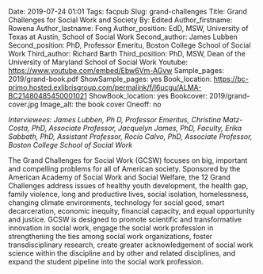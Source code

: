 Date: 2019-07-24 01:01
Tags: facpub
Slug: grand-challenges
Title: Grand Challenges for Social Work and Society
By: Edited
Author_firstname: Rowena
Author_lastname: Fong
Author_position: EdD, MSW, University of Texas at Austin, School of Social Work 
Second_author: James Lubben
Second_position: PhD, Professor Emeritu, Boston College School of Social Work 
Third_author: Richard Barth
Third_position:  PhD, MSW, Dean of the University of Maryland School of Social Work
Youtube: https://www.youtube.com/embed/Ebw6Vm-AGvw
Sample_pages: 2019/grand-book.pdf
ShowSample_pages: yes
Book_location: https://bc-primo.hosted.exlibrisgroup.com/permalink/f/l6ucgu/ALMA-BC21480485450001021
ShowBook_location: yes
Bookcover: 2019/grand-cover.jpg
Image_alt: the book cover 
Oneoff: no

<em>Interviewees: James Lubben, Ph D, Professor Emeritus, Christina Matz-Costa, PhD, Associate Professor, Jacquelyn James, PhD, Faculty, Erika Sabbath, PhD, Assistant Professor, Rocío Calvo, PhD, Associate Professor,  Boston College School of Social Work</em>

The Grand Challenges for Social Work (GCSW) focuses on big, important and compelling problems for all of American society. Sponsored by the American Academy of Social Work and Social Welfare, the 12 Grand Challenges address issues of healthy youth development, the health gap, family violence, long and productive lives, social isolation, homelessness, changing climate environments, technology for social good, smart decarceration, economic inequity, financial capacity, and equal opportunity and justice. GCSW is designed to promote scientific and transformative innovation in social work, engage the social work profession in strengthening the ties among social work organizations, foster transdisciplinary research, create greater acknowledgement of social work science within the discipline and by other and related disciplines, and expand the student pipeline into the social work profession.
